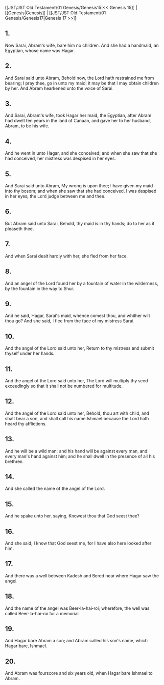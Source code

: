 [[JST/JST Old Testament/01 Genesis/Genesis15|<< Genesis 15]] | [[Genesis|Genesis]] | [[JST/JST Old Testament/01 Genesis/Genesis17|Genesis 17 >>]]
## 1.
Now Sarai, Abram\'s wife, bare him no children. And she had a handmaid, an Egyptian, whose name was Hagar.
## 2.
And Sarai said unto Abram, Behold now, the Lord hath restrained me from bearing; I pray thee, go in unto my maid; it may be that I may obtain children by her. And Abram hearkened unto the voice of Sarai.
## 3.
And Sarai, Abram\'s wife, took Hagar her maid, the Egyptian, after Abram had dwelt ten years in the land of Canaan, and gave her to her husband, Abram, to be his wife.
## 4.
And he went in unto Hagar, and she conceived; and when she saw that she had conceived, her mistress was despised in her eyes.
## 5.
And Sarai said unto Abram, My wrong is upon thee; I have given my maid into thy bosom; and when she saw that she had conceived, I was despised in her eyes; the Lord judge between me and thee.
## 6.
But Abram said unto Sarai, Behold, thy maid is in thy hands; do to her as it pleaseth thee.
## 7.
And when Sarai dealt hardly with her, she fled from her face.
## 8.
And an angel of the Lord found her by a fountain of water in the wilderness, by the fountain in the way to Shur.
## 9.
And he said, Hagar, Sarai\'s maid, whence comest thou, and whither wilt thou go? And she said, I flee from the face of my mistress Sarai.
## 10.
And the angel of the Lord said unto her, Return to thy mistress and submit thyself under her hands.
## 11.
And the angel of the Lord said unto her, The Lord will multiply thy seed exceedingly so that it shall not be numbered for multitude.
## 12.
And the angel of the Lord said unto her, Behold, thou art with child, and shalt bear a son, and shall call his name Ishmael because the Lord hath heard thy afflictions.
## 13.
And he will be a wild man; and his hand will be against every man, and every man\'s hand against him; and he shall dwell in the presence of all his brethren.
## 14.
And she called the name of the angel of the Lord.
## 15.
And he spake unto her, saying, Knowest thou that God seest thee?
## 16.
And she said, I know that God seest me, for I have also here looked after him.
## 17.
And there was a well between Kadesh and Bered near where Hagar saw the angel.
## 18.
And the name of the angel was Beer-la-hai-roi; wherefore, the well was called Beer-la-hai-roi for a memorial.
## 19.
And Hagar bare Abram a son; and Abram called his son\'s name, which Hagar bare, Ishmael.
## 20.
And Abram was fourscore and six years old, when Hagar bare Ishmael to Abram.

